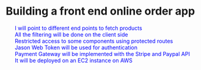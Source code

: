 <h1>Building a front end online order app</h1>
   <ul style=" list-style: none; color: blue; ">
     <li>I will point to different end points to fetch products</li>
     <li>All the filtering will be done on the client side</li>
     <li>Restricted access to some components using protected routes</li>
     <li>Jason Web Token will be used for authentication</li>
     <li>Payment Gateway will be implemented with the Stripe and Paypal API</li>
     <li>It will be deployed on an EC2 instance on AWS</li>
   </ul>
